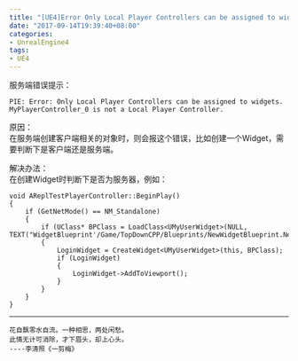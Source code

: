 ```yaml
---
title: "[UE4]Error Only Local Player Controllers can be assigned to widgets"
date: "2017-09-14T19:39:40+08:00"
categories:
- UnrealEngine4
tags:
- UE4
---
```



服务端错误提示：

    PIE: Error: Only Local Player Controllers can be assigned to widgets. MyPlayerController_0 is not a Local Player Controller.
    
原因：  
在服务端创建客户端相关的对象时，则会报这个错误，比如创建一个Widget，需要判断下是客户端还是服务端。

解决办法：  
在创建Widget时判断下是否为服务器，例如：

    void AReplTestPlayerController::BeginPlay()
    {
        if (GetNetMode() == NM_Standalone)
        {
            if (UClass* BPClass = LoadClass<UMyUserWidget>(NULL, TEXT("WidgetBlueprint'/Game/TopDownCPP/Blueprints/NewWidgetBlueprint.NewWidgetBlueprint_C'")))
            {
                LoginWidget = CreateWidget<UMyUserWidget>(this, BPClass);
                if (LoginWidget)
                {
                    LoginWidget->AddToViewport();
                }
            }
        }
    }

***
`花自飘零水自流。一种相思，两处闲愁。`  
`此情无计可消除，才下眉头，却上心头。`  
`----李清照《一剪梅》`